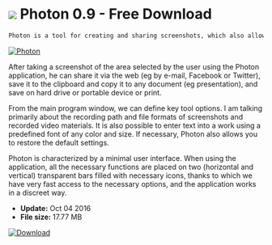 # ![](https://cdn.softexe.net/static/icon/2/photon-11334.png) Photon 0.9 - Free Download

```sh
Photon is a tool for creating and sharing screenshots, which also allows you to capture OCR content and record activities carried out on the desktop to a video file in MP4 or AVI format.
```
[![Photon](https://gallery.dpcdn.pl/imgc/Tools/71720/g_-_420x350_1.5_-_x20161004124043_0.png)](https://softexe.net/win/multimedia/image-capture/photon:ppccd.html)

After taking a screenshot of the area selected by the user using the Photon application, he can share it via the web (eg by e-mail, Facebook or Twitter), save it to the clipboard and copy it to any document (eg presentation), and save on hard drive or portable device or print. 
 
 From the main program window, we can define key tool options. I am talking primarily about the recording path and file formats of screenshots and recorded video materials. It is also possible to enter text into a work using a predefined font of any color and size. If necessary, Photon also allows you to restore the default settings.
 
 Photon is characterized by a minimal user interface. When using the application, all the necessary functions are placed on two (horizontal and vertical) transparent bars filled with necessary icons, thanks to which we have very fast access to the necessary options, and the application works in a discreet way.


- **Update:** Oct 04 2016
- **File size:** 17.77 MB

[![Download](https://cdn.softexe.net/static/img/download.png)](https://softexe.net/win/multimedia/image-capture/photon:ppccd.html)

